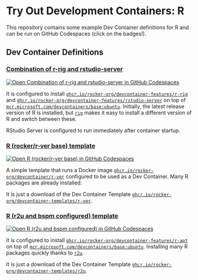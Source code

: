 # Try Out Development Containers: R

This repository contains some example Dev Container definitions for R and can be run on GitHub Codespaces (click on the badges!).

## Dev Container Definitions

### [Combination of r-rig and rstudio-server](.devcontainer/example-rig-rstudio)

[![Open Combination of r-rig and rstudio-server in GitHub Codespaces](https://img.shields.io/badge/Open-example--rig--rstudio-blue?logo=github)](https://codespaces.new/eitsupi/devcontainer-try-r?devcontainer_path=.devcontainer%2Fexample-rig-rstudio%2Fdevcontainer.json)

It is configured to install [`ghcr.io/rocker-org/devcontainer-features/r-rig`](https://github.com/rocker-org/devcontainer-features/tree/main/src/r-rig)
and [`ghcr.io/rocker-org/devcontainer-features/rstudio-server`](https://github.com/rocker-org/devcontainer-features/tree/main/src/rstudio-server)
on top of [`mcr.microsoft.com/devcontainers/base:ubuntu`](https://github.com/devcontainers/images/tree/main/src/base-ubuntu).
Initially, the latest release version of R is installed,
but [`rig`](https://github.com/r-lib/rig) makes it easy to install a different version of R and switch between these.

RStudio Server is configured to run immediately after container startup.

### [R (rocker/r-ver base) template](.devcontainer/template-r-ver)

[![Open R (rocker/r-ver base) in GitHub Codespaces](https://img.shields.io/badge/Open-template--r--ver-blue?logo=github)](https://codespaces.new/eitsupi/devcontainer-try-r?devcontainer_path=.devcontainer%2Ftemplate-r-ver%2Fdevcontainer.json)

A simple template that runs a Docker image [`ghcr.io/rocker-org/devcontainer/r-ver`](https://rocker-project.org/images/devcontainer/images.html)
configured to be used as a Dev Container.
Many R packages are already installed.

It is just a download of the Dev Container Template
[`ghcr.io/rocker-org/devcontainer-templates/r-ver`](https://github.com/rocker-org/devcontainer-templates/tree/main/src/r-ver).

### [R (r2u and bspm configured) template](.devcontainer/template-r2u)

[![Open R (r2u and bspm configured) in GitHub Codespaces](https://img.shields.io/badge/Open-template--r2u-blue?logo=github)](https://codespaces.new/eitsupi/devcontainer-try-r?devcontainer_path=.devcontainer%2Ftemplate-r2u%2Fdevcontainer.json)

It is configured to install [`ghcr.io/rocker-org/devcontainer-features/r-apt`](https://github.com/rocker-org/devcontainer-features/tree/main/src/r-apt)
on top of [`mcr.microsoft.com/devcontainers/base:ubuntu`](https://github.com/devcontainers/images/tree/main/src/base-ubuntu).
Installing many R packages quickly thanks to [`r2u`](https://eddelbuettel.github.io/r2u/).

It is just a download of the Dev Container Template
[`ghcr.io/rocker-org/devcontainer-templates/r2u`](https://github.com/rocker-org/devcontainer-templates/tree/main/src/r2u).
